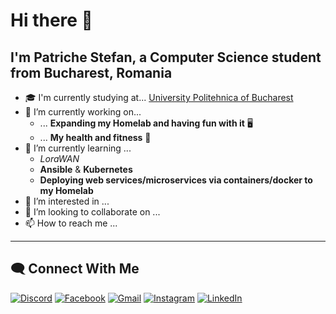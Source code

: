 # Hi there 👋

## I'm Patriche Stefan, a Computer Science student from Bucharest, Romania

- 🎓 I'm currently studying at... [University Politehnica of Bucharest](https://international.upb.ro/)
- 🔭 I’m currently working on...
  - ... **Expanding my Homelab and having fun with it** 🖥️
  - ... **My health and fitness** 💪
- 🌱 I’m currently learning ...
  - *LoraWAN*
  - **Ansible** & **Kubernetes**
  - **Deploying web services/microservices via containers/docker to my Homelab**
- 👀 I’m interested in ...
- 💞️ I’m looking to collaborate on ...
- 📫 How to reach me ...

---

## 🗨️ Connect With Me

[![Discord](https://img.shields.io/badge/discord-%237289DA.svg?&style=for-the-badge&logo=discord&logoColor=white)][discord]
[![Facebook](https://img.shields.io/badge/facebook-%231877F2.svg?&style=for-the-badge&logo=facebook&logoColor=white)][facebook]
[![Gmail](https://img.shields.io/badge/gmail-%23D14836.svg?&style=for-the-badge&logo=gmail&logoColor=white)][gmail]
[![Instagram](https://img.shields.io/badge/instagram-%23E4405F.svg?&style=for-the-badge&logo=instagram&logoColor=white)][instagram]
[![LinkedIn](https://img.shields.io/badge/linkedin-%230077B5.svg?&style=for-the-badge&logo=linkedin&logoColor=white)][linkedin]

[discord]: https://discordapp.com/users/377140613776408588
[facebook]: https://www.facebook.com/patriche.stefan/
[gmail]: mailto:steffan.patriche@gmail.com
[instagram]: https://www.instagram.com/steffanpatriche/
[linkedin]: https://www.linkedin.com/in/stefan-patriche-933562208/
